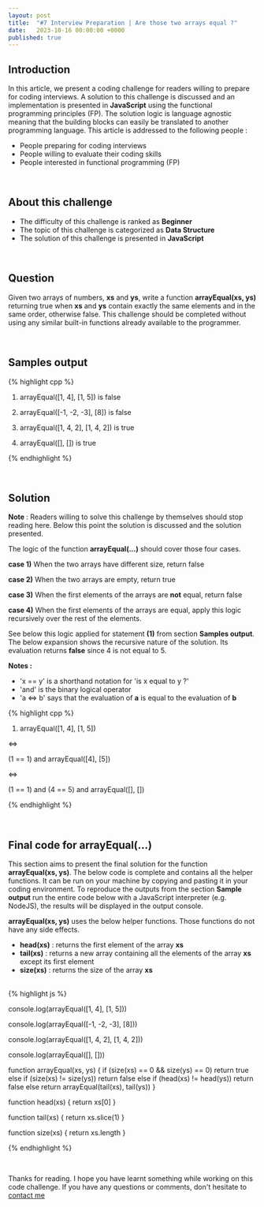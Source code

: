 ```yaml
---
layout: post
title:  "#7 Interview Preparation | Are those two arrays equal ?"
date:   2023-10-16 00:00:00 +0000
published: true
---
```

<style>
  .solution pre {
    border-width:2px; 
    border-style:solid;
    border-color:green;
  }
</style>

## Introduction

In this article, we present a coding challenge for readers willing to prepare for coding interviews. A solution to this challenge is discussed and an implementation is presented in **JavaScript** using the functional programming principles (FP). The solution logic is language agnostic meaning that the building blocks can easily be translated to another programming language. This article is addressed to the following people :

- People preparing for coding interviews
- People willing to evaluate their coding skills
- People interested in functional programming (FP)

<br/>

## About this challenge

- The difficulty of this challenge is ranked as **Beginner**
- The topic of this challenge is categorized as **Data Structure**
- The solution of this challenge is presented in **JavaScript**

<br/>

## Question

Given two arrays of numbers, **xs** and **ys**, write a function **arrayEqual(xs, ys)** returning true when **xs** and **ys** contain exactly the same elements and in the same order, otherwise false. This challenge should be completed without using any similar built-in functions already available to the programmer.

<br/>

## Samples output

{% highlight cpp %}

1) arrayEqual([1, 4], [1, 5]) is false

2) arrayEqual([-1, -2, -3], [8]) is false

3) arrayEqual([1, 4, 2], [1, 4, 2]) is true

4) arrayEqual([], []) is true

{% endhighlight %}

<br/>

## Solution

**Note** : Readers willing to solve this challenge by themselves should stop reading here. Below this point the solution is discussed and the solution presented.

The logic of the function **arrayEqual(...)** should cover those four cases.

**case 1)** When the two arrays have different size, return false

**case 2)** When the two arrays are empty, return true

**case 3)** When the first elements of the arrays are **not** equal, return false

**case 4)** When the first elements of the arrays are equal, apply this logic recursively over the rest of the elements.

See below this logic applied for statement **(1)** from section **Samples output**. The below expansion shows the recursive nature of the solution. Its evaluation returns **false** since 4 is not equal to 5.

**Notes :** 
- 'x == y' is a shorthand notation for 'is x equal to y ?'
- 'and' is the binary logical operator
- 'a <=> b' says that the evaluation of **a** is equal to the evaluation of **b**

{% highlight cpp %}

1) arrayEqual([1, 4], [1, 5]) 

<=>

(1 == 1) and arrayEqual([4], [5])

<=>

(1 == 1) and (4 == 5) and arrayEqual([], [])

{% endhighlight %}

<br/>

## Final code for arrayEqual(...)

This section aims to present the final solution for the function **arrayEqual(xs, ys)**. The below code is complete and contains all the helper functions. It can be run on your machine by copying and pasting it in your coding environment. To reproduce the outputs from the section **Sample output** run the entire code below with a JavaScript interpreter (e.g. NodeJS), the results will be displayed in the output console.

**arrayEqual(xs, ys)** uses the below helper functions. Those functions do not have any side effects.

- **head(xs)** : returns the first element of the array **xs**
- **tail(xs)** : returns a new array containing all the elements of the array **xs** except its first element
- **size(xs)** : returns the size of the array **xs**

<br/>

<div class="solution">
{% highlight js %}

console.log(arrayEqual([1, 4], [1, 5]))

console.log(arrayEqual([-1, -2, -3], [8]))

console.log(arrayEqual([1, 4, 2], [1, 4, 2]))

console.log(arrayEqual([], []))

function arrayEqual(xs, ys) {
    if (size(xs) == 0 && size(ys) == 0) return true
    else if (size(xs) != size(ys)) return false
    else if (head(xs) != head(ys)) return false
    else return arrayEqual(tail(xs), tail(ys))
}

function head(xs) {
    return xs[0]
}

function tail(xs) {
    return xs.slice(1)
}

function size(xs) {
    return xs.length
}

{% endhighlight %}
</div>

<br/>

Thanks for reading. I hope you have learnt something while working on this code challenge. If you have any questions or comments, don't hesitate to <a href="mailto:hello@assadnavi.ch">contact me</a>
